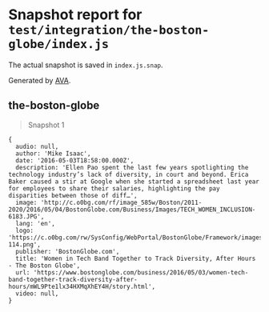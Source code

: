 # Snapshot report for `test/integration/the-boston-globe/index.js`

The actual snapshot is saved in `index.js.snap`.

Generated by [AVA](https://avajs.dev).

## the-boston-globe

> Snapshot 1

    {
      audio: null,
      author: 'Mike Isaac',
      date: '2016-05-03T18:58:00.000Z',
      description: 'Ellen Pao spent the last few years spotlighting the technology industry’s lack of diversity, in court and beyond. Erica Baker caused a stir at Google when she started a spreadsheet last year for employees to share their salaries, highlighting the pay disparities between those of diff…',
      image: 'http://c.o0bg.com/rf/image_585w/Boston/2011-2020/2016/05/04/BostonGlobe.com/Business/Images/TECH_WOMEN_INCLUSION-6183.JPG',
      lang: 'en',
      logo: 'https://c.o0bg.com/rw/SysConfig/WebPortal/BostonGlobe/Framework/images/bookmark-114.png',
      publisher: 'BostonGlobe.com',
      title: 'Women in Tech Band Together to Track Diversity, After Hours - The Boston Globe',
      url: 'https://www.bostonglobe.com/business/2016/05/03/women-tech-band-together-track-diversity-after-hours/mWL9Pte1lx34HXMqXhEY4H/story.html',
      video: null,
    }
